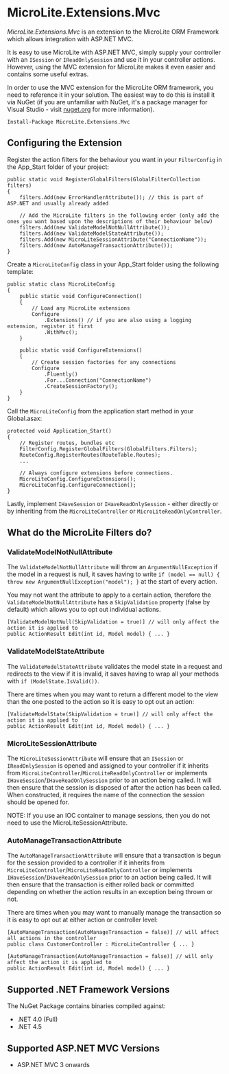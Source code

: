 MicroLite.Extensions.Mvc
========================

_MicroLite.Extensions.Mvc_ is an extension to the MicroLite ORM Framework which allows integration with ASP.NET MVC.

It is easy to use MicroLite with ASP.NET MVC, simply supply your controller with an `ISession` or `IReadOnlySession` and use it in your controller actions. However, using the MVC extension for MicroLite makes it even easier and contains some useful extras.

In order to use the MVC extension for the MicroLite ORM framework, you need to reference it in your solution. The easiest way to do this is install it via NuGet (if you are unfamiliar with NuGet, it's a package manager for Visual Studio - visit [nuget.org](http://www.nuget.org/) for more information).

    Install-Package MicroLite.Extensions.Mvc

## Configuring the Extension

Register the action filters for the behaviour you want in your `FilterConfig` in the App_Start folder of your project:

    public static void RegisterGlobalFilters(GlobalFilterCollection filters)
    {
        filters.Add(new ErrorHandlerAttribute()); // this is part of ASP.NET and usually already added

        // Add the MicroLite filters in the following order (only add the ones you want based upon the descriptions of their behaviour below)
        filters.Add(new ValidateModelNotNullAttribute());
        filters.Add(new ValidateModelStateAttribute());
        filters.Add(new MicroLiteSessionAttribute("ConnectionName"));
        filters.Add(new AutoManageTransactionAttribute());
    }

Create a `MicroLiteConfig` class in your App_Start folder using the following template:

    public static class MicroLiteConfig
    {
        public static void ConfigureConnection()
        {
            // Load any MicroLite extensions
            Configure
                .Extensions() // if you are also using a logging extension, register it first
                .WithMvc();
        }

        public static void ConfigureExtensions()
        {
            // Create session factories for any connections
            Configure
                .Fluently()
                .For...Connection("ConnectionName")
                .CreateSessionFactory();
        }
    }

Call the `MicroLiteConfig` from the application start method in your Global.asax:

    protected void Application_Start()
    {
        // Register routes, bundles etc
        FilterConfig.RegisterGlobalFilters(GlobalFilters.Filters);
        RouteConfig.RegisterRoutes(RouteTable.Routes);
        ...

        // Always configure extensions before connections.
        MicroLiteConfig.ConfigureExtensions();
        MicroLiteConfig.ConfigureConnection();
    }

Lastly, implement `IHaveSession` or `IHaveReadOnlySession` - either directly or by inheriting from the `MicroLiteController` or `MicroLiteReadOnlyController`.

## What do the MicroLite Filters do?

### ValidateModelNotNullAttribute

The `ValidateModelNotNullAttribute` will throw an `ArgumentNullException` if the model in a request is null, it saves having to write `if (model == null) { throw new ArgumentNullException("model"); }` at the start of every action.

You may not want the attribute to apply to a certain action, therefore the `ValidateModelNotNullAttribute` has a `SkipValidation` property (false by default) which allows you to opt out individual actions.

    [ValidateModelNotNull(SkipValidation = true)] // will only affect the action it is applied to
    public ActionResult Edit(int id, Model model) { ... }

### ValidateModelStateAttribute

The `ValidateModelStateAttribute` validates the model state in a request and redirects to the view if it is invalid, it saves having to wrap all your methods with `if (ModelState.IsValid())`.

There are times when you may want to return a different model to the view than the one posted to the action so it is easy to opt out an action:

    [ValidateModelState(SkipValidation = true)] // will only affect the action it is applied to
    public ActionResult Edit(int id, Model model) { ... }

### MicroLiteSessionAttribute

The `MicroLiteSessionAttribute` will ensure that an `ISession` or `IReadOnlySession` is opened and assigned to your controller if it inherits from `MicroLiteController`/`MicroLiteReadOnlyController` or implements `IHaveSession`/`IHaveReadOnlySession` prior to an action being called. It will then ensure that the session is disposed of after the action has been called. When constructed, it requires the name of the connection the session should be opened for.

NOTE: If you use an IOC container to manage sessions, then you do not need to use the MicroLiteSessionAttribute.

### AutoManageTransactionAttribute

The `AutoManageTransactionAttribute` will ensure that a transaction is begun for the session provided to a controller if it inherits from `MicroLiteController`/`MicroLiteReadOnlyController` or implements `IHaveSession`/`IHaveReadOnlySession` prior to an action being called. It will then ensure that the transaction is either rolled back or committed depending on whether the action results in an exception being thrown or not.

There are times when you may want to manually manage the transaction so it is easy to opt out at either action or controller level:

    [AutoManageTransaction(AutoManageTransaction = false)] // will affect all actions in the controller
    public class CustomerController : MicroLiteController { ... }

    [AutoManageTransaction(AutoManageTransaction = false)] // will only affect the action it is applied to
    public ActionResult Edit(int id, Model model) { ... }

## Supported .NET Framework Versions

The NuGet Package contains binaries compiled against:

* .NET 4.0 (Full)
* .NET 4.5

## Supported ASP.NET MVC Versions

* ASP.NET MVC 3 onwards